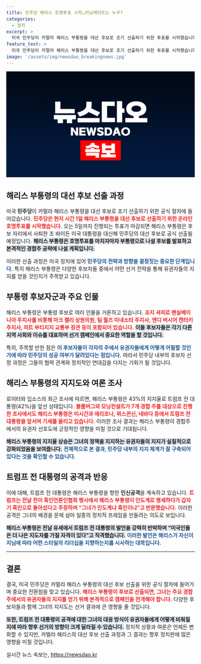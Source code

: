 ```yaml
---
title: 민주당 해리스 호명투표 시작…러닝메이트는 누구?
categories:
  - 정치
excerpt: >
  미국 민주당이 카멀라 해리스 부통령을 대선 후보로 조기 선출하기 위한 투표를 시작했습니다. 해리스는 트럼프를 앞서며 경합주 공략에 나설 예정이며, 트럼프는 그녀를 겨냥한 인신공격을 이어가고 있습니다. 궁금하신가요? 클릭해서 더 읽어보세요!
feature_text: >
  미국 민주당이 카멀라 해리스 부통령을 대선 후보로 조기 선출하기 위한 투표를 시작했습니다. 해리스는 트럼프를 앞서며 경합주 공략에 나설 예정이며, 트럼프는 그녀를 겨냥한 인신공격을 이어가고 있습니다. 궁금하신가요? 클릭해서 더 읽어보세요!
image: '/assets/img/newsdao_breakingnews.jpg'
---
```


<p><img src="/assets/img/newsdao_breakingnews.jpg" alt="implanttips 속보" /></p>

<h2 data-ke-size="size26">해리스 부통령의 대선 후보 선출 과정</h2>

<p data-ke-size="size16"></p>

<p>미국 <b>민주당</b>이 카멀라 해리스 부통령을 대선 후보로 조기 선출하기 위한 공식 절차에 들어갔습니다. <b><span style="color: #ee2323;">민주당은 현지 시간 1일 해리스 부통령을 대선 후보로 선출하기 위한 온라인 호명투표를 시작했습니다.</span></b> 오는 5일까지 진행되는 투표가 마감되면 해리스 부통령은 후보 자리에서 사퇴한 조 바이든 미국 대통령을 대신해 민주당의 대선 후보로 공식 선출될 예정입니다. <b><span style="background-color: #21538527;">해리스 부통령은 호명투표를 마치자마자 부통령으로 나설 후보를 발표하고 본격적인 경합주 공략에 나설 계획입니다.</span></b></p>

<p>이러한 선출 과정은 미국 정치에 있어 <b><span style="color: #1a5490;">민주당의 전략과 방향을 결정짓는 중요한 단계입니다.</span></b> 특히 해리스 부통령은 다양한 후보자들 중에서 어떤 선거 전략을 통해 유권자들의 지지를 얻을 것인지가 주목받고 있습니다.</p>

<h2 data-ke-size="size26">부통령 후보자군과 주요 인물</h2>

<p data-ke-size="size16"></p>

<p>해리스 부통령은 부통령 후보로 여러 인물을 거론하고 있습니다. <b><span style="color: #ee2323;">조지 셔피로 펜실베이니아 주지사를 비롯해 마크 켈리 상원의원, 팀 월즈 미네소타 주지사, 앤디 버시어 켄터키 주지사, 피트 부티지지 교통부 장관 등이 포함되어 있습니다.</span></b> <b><span style="background-color: #21538527;">이들 후보자들은 각기 다른 지역 사회와 이슈를 대표하며 선거 캠페인에서 중요한 역할을 할 것입니다.</span></b></p>

<p>특히, 주목할 만한 점은 <b><span style="color: #1a5490;">이 후보자들이 각자의 주에서 유권자들에게 어떻게 어필할 것인가에 따라 민주당의 성공 여부가 달려있다는 점입니다.</span></b> 따라서 민주당 내부의 후보자 선정 과정은 그들의 협력 관계와 정치적인 연대감을 다지는 기회가 될 것입니다.</p>

<h2 data-ke-size="size26">해리스 부통령의 지지도와 여론 조사</h2>

<p data-ke-size="size16"></p>

<p>로이터와 입소스의 최근 조사에 따르면, 해리스 부통령은 43%의 지지율로 트럼프 전 대통령(42%)을 앞선 상태입니다. <b><span style="color: #ee2323;">블룸버그와 모닝컨설트가 7개 경합 주를 대상으로 진행한 조사에서도 해리스 부통령은 미시간과 애리조나, 위스콘신, 네바다 등에서 트럼프 전 대통령을 앞서며 기세를 올리고 있습니다.</span></b> 이러한 조사 결과는 해리스 부통령이 경합주에서의 유권자 선호도에 긍정적인 영향을 미칠 것으로 기대됩니다.</p>

<p><b><span style="background-color: #21538527;">해리스 부통령의 지지율 상승은 그녀의 정책을 지지하는 유권자들의 지지가 실질적으로 강화되었음을 보여줍니다.</span></b> <b><span style="color: #1a5490;">전체적으로 본 결과, 민주당 내부의 지지 체계가 잘 구축되어 있다는 것을 확인할 수 있습니다.</span></b></p>

<h2 data-ke-size="size26">트럼프 전 대통령의 공격과 반응</h2>

<p data-ke-size="size16"></p>

<p>이에 대해, 트럼프 전 대통령은 해리스 부통령을 향한 <b>인신공격</b>을 계속하고 있습니다. <b><span style="color: #ee2323;">트럼프는 전날 전미 흑인언론인협회 행사에서 해리스 부통령이 인도계로 행세하다가 갑자기 흑인으로 돌아섰다고 주장하며 “그녀가 인도계냐 흑인이냐”고 반문했습니다.</span></b> 이러한 공격은 그녀의 배경을 문제 삼아 일종의 정치적 프레임을 만들려는 의도로 보입니다.</p>

<p><b><span style="background-color: #21538527;">해리스 부통령은 전날 유세에서 트럼프 전 대통령의 발언을 강력히 반박하며 “미국인들은 더 나은 지도자를 가질 자격이 있다”고 직격했습니다.</span></b> <b><span style="color: #1a5490;">이러한 발언은 해리스가 자신이 지님에 따라 어떤 스타일의 리더십을 지향하는지를 시사하는 대목입니다.</span></b></p>

<hr>

<h2 data-ke-size="size26">결론</h2>

<p data-ke-size="size16"></p>

<p>결국, 미국 민주당은 카멀라 해리스 부통령의 대선 후보 선출을 위한 공식 절차에 들어가며 중요한 전환점을 맞고 있습니다. <b><span style="color: #ee2323;">해리스 부통령이 후보로 선출되면, 그녀는 주요 경합주에서의 유권자들의 지지를 얻기 위해 본격적으로 캠페인을 전개해야 합니다.</span></b> 다양한 후보자들과 함께 그녀의 지지도는 선거 결과에 큰 영향을 줄 것입니다.</p>

<p><b><span style="background-color: #21538527;">또한, 트럼프 전 대통령의 공격에 대한 그녀의 대응 방식이 유권자들에게 어떻게 비춰질지에 따라 향후 선거의 방향이 크게 달라질 수 있습니다.</span></b> 정치적 상황과 여론은 언제든 변화할 수 있지만, 카멀라 해리스의 대선 후보 선출 과정과 그 결과는 향후 정치판에 많은 영향을 미칠 것입니다.</p>
실시간 뉴스 속보는, <a href="https://newsdao.kr" rel="dofollow">https://newsdao.kr</a>


